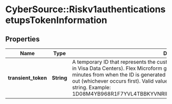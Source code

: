 # CyberSource::Riskv1authenticationsetupsTokenInformation

## Properties
Name | Type | Description | Notes
------------ | ------------- | ------------- | -------------
**transient_token** | **String** | A temporary ID that represents the customer&#39;s payment data (which is securely stored in Visa Data Centers). Flex Microform generates this ID and sets it to expire within 15 minutes from when the ID is generated or until the first payment authorization is carried out (whichever occurs first).  Valid value for the ID is a 64-character, alphanumeric string.  Example: 1D08M4YB968R1F7YVL4TBBKYVNRIR02VZFH9CBYSQIJJXORPI1NK5C98D7F6EB53  | [optional] 



